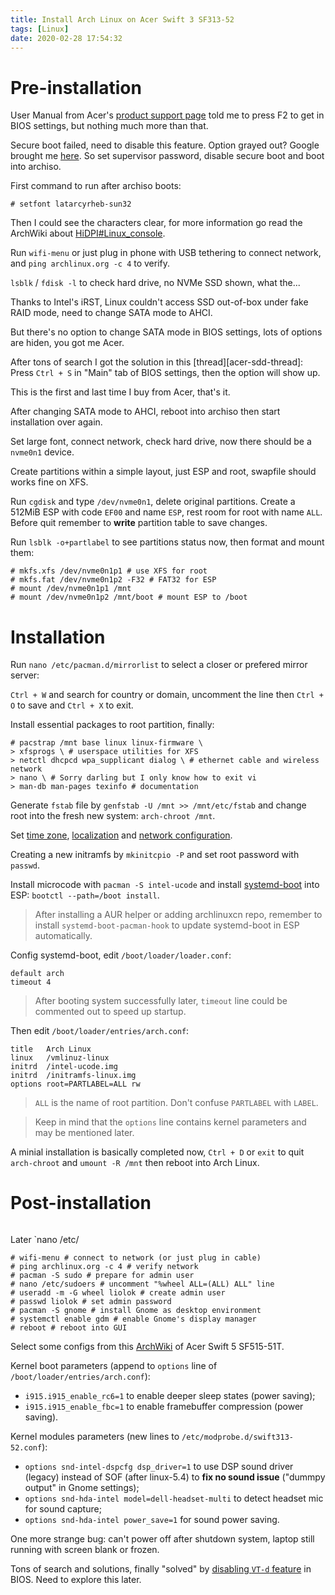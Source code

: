 ```yaml
---
title: Install Arch Linux on Acer Swift 3 SF313-52
tags: [Linux]
date: 2020-02-28 17:54:32
---
```


# Pre-installation

User Manual from Acer's [product support page][support-page] told me to press F2 to get in BIOS settings, but nothing much more than that.

Secure boot failed, need to disable this feature. Option grayed out? Google brought me [here][disable-secure-boot]. So set supervisor password, disable secure boot and boot into archiso.

First command to run after archiso boots:

```shell
# setfont latarcyrheb-sun32
```

Then I could see the characters clear, for more information go read the ArchWiki about [HiDPI#Linux_console][hidpi].

Run `wifi-menu` or just plug in phone with USB tethering to connect network, and `ping archlinux.org -c 4` to verify.

`lsblk` / `fdisk -l` to check hard drive, no NVMe SSD shown, what the...

Thanks to Intel's iRST, Linux couldn't access SSD out-of-box under fake RAID mode, need to change SATA mode to AHCI.

But there's no option to change SATA mode in BIOS settings, lots of options are hiden, you got me Acer.

After tons of search I got the solution in this [thread][acer-sdd-thread]: Press `Ctrl + S` in "Main" tab of BIOS settings, then the option will show up.

This is the first and last time I buy from Acer, that's it.

After changing SATA mode to AHCI, reboot into archiso then start installation over again.

Set large font, connect network, check hard drive, now there should be a `nvme0n1` device.

Create partitions within a simple layout, just ESP and root, swapfile should works fine on XFS.

Run `cgdisk` and type `/dev/nvme0n1`, delete original partitions. Create a 512MiB ESP with code `EF00` and name `ESP`, rest room for root with name `ALL`. Before quit remember to **write** partition table to save changes.

Run `lsblk -o+partlabel` to see partitions status now, then format and mount them:

```shell
# mkfs.xfs /dev/nvme0n1p1 # use XFS for root
# mkfs.fat /dev/nvme0n1p2 -F32 # FAT32 for ESP
# mount /dev/nvme0n1p1 /mnt
# mount /dev/nvme0n1p2 /mnt/boot # mount ESP to /boot
```

# Installation

Run `nano /etc/pacman.d/mirrorlist` to select a closer or prefered mirror server:

`Ctrl + W` and search for country or domain, uncomment the line then `Ctrl + O` to save and `Ctrl + X` to exit.

Install essential packages to root partition, finally:

```shell
# pacstrap /mnt base linux linux-firmware \
> xfsprogs \ # userspace utilities for XFS
> netctl dhcpcd wpa_supplicant dialog \ # ethernet cable and wireless network
> nano \ # Sorry darling but I only know how to exit vi
> man-db man-pages texinfo # documentation
```

Generate `fstab` file by `genfstab -U /mnt >> /mnt/etc/fstab` and change root into the fresh new system: `arch-chroot /mnt`.

Set [time zone][time-zone], [localization][localization] and [network configuration][network configuration].

Creating a new initramfs by `mkinitcpio -P` and set root password with `passwd`.

Install microcode with `pacman -S intel-ucode` and install [systemd-boot][sd-boot] into ESP: `bootctl --path=/boot install`.

> After installing a AUR helper or adding archlinuxcn repo, remember to install `systemd-boot-pacman-hook` to update systemd-boot in ESP automatically.

Config systemd-boot, edit `/boot/loader/loader.conf`:

```
default arch
timeout 4
```

> After booting system successfully later, `timeout` line could be commented out to speed up startup.

Then edit `/boot/loader/entries/arch.conf`:

```
title   Arch Linux
linux   /vmlinuz-linux
initrd  /intel-ucode.img
initrd  /initramfs-linux.img
options root=PARTLABEL=ALL rw
```

> `ALL` is the name of root partition. Don't confuse `PARTLABEL` with `LABEL`.

> Keep in mind that the `options` line contains kernel parameters and may be mentioned later.

A minial installation is basically completed now, `Ctrl + D` or `exit` to quit `arch-chroot` and `umount -R /mnt` then reboot into Arch Linux.

# Post-installation

```shell
```

Later `nano /etc/

```shell
# wifi-menu # connect to network (or just plug in cable)
# ping archlinux.org -c 4 # verify network
# pacman -S sudo # prepare for admin user
# nano /etc/sudoers # uncomment "%wheel ALL=(ALL) ALL" line
# useradd -m -G wheel liolok # create admin user
# passwd liolok # set admin password
# pacman -S gnome # install Gnome as desktop environment
# systemctl enable gdm # enable Gnome's display manager
# reboot # reboot into GUI
```

Select some configs from this [ArchWiki][swift-5-config] of Acer Swift 5 SF515-51T.

Kernel boot parameters (append to `options` line of `/boot/loader/entries/arch.conf`):

- `i915.i915_enable_rc6=1` to enable deeper sleep states (power saving);
- `i915.i915_enable_fbc=1` to enable framebuffer compression (power saving).

Kernel modules parameters (new lines to `/etc/modprobe.d/swift313-52.conf`):

- `options snd-intel-dspcfg dsp_driver=1` to use DSP sound driver (legacy) instead of SOF (after linux-5.4) to **fix no sound issue** ("dummpy output" in Gnome settings);
- `options snd-hda-intel model=dell-headset-multi` to detect headset mic for sound capture;
- `options snd-hda-intel power_save=1` for sound power saving.

One more strange bug: can't power off after shutdown system, laptop still running with screen blank or frozen.

Tons of search and solutions, finally "solved" by [disabling `VT-d` feature][vtd-thread] in BIOS. Need to explore this later.

<!-- Reference Links -->

[support-page]: https://www.acer.com/ac/en/US/content/support-product/8233
[disable-secure-boot]: https://superuser.com/questions/1324323/how-to-disable-secure-boot-on-an-acer-aspire-3-laptop "bios - How to disable Secure Boot on an Acer Aspire 3 laptop? - Super User"
[hidpi]: https://wiki.archlinux.org/index.php/HiDPI#Linux_console
[acer-ssd-thread]:https://community.acer.com/en/discussion/582666/no-access-to-internal-ssd-when-outside-win10-on-an-acer-swift-5-sf514-54t "No access to internal SSD, when outside Win10 on an Acer Swift 5 SF514-54T — Acer Community"
[time-zone]: https://wiki.archlinux.org/index.php/Installation_guide#Time_zone
[localization]: https://wiki.archlinux.org/index.php/Installation_guide#Localization
[network configuration]: https://wiki.archlinux.org/index.php/Installation_guide#Network_configuration
[sd-boot]: https://wiki.archlinux.org/index.php/Systemd-boot
[swift-5-config]: https://wiki.archlinux.org/index.php/Acer_Swift_5#Configuration
[vtd-thread]: https://bbs.archlinux.org/viewtopic.php?pid=1613091#p1613091
